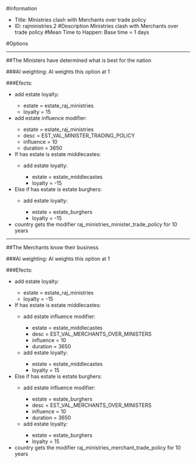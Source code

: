 #Information
 - Title: Ministries clash with Merchants over trade policy
 - ID: rajministries.2
#Description
Ministries clash with Merchants over trade policy
#Mean Time to Happen:
Base time = 1 days

#Options

___
##The Ministers have determined what is best for the nation

###AI weighting:
AI weights this option at 1


###Efects:<ul><li>add estate loyalty:</li><ul><li>estate = estate_raj_ministries</li><li>loyalty = 15</li></ul><li>add estate influence modifier:</li><ul><li>estate = estate_raj_ministries</li><li>desc = EST_VAL_MINISTER_TRADING_POLICY</li><li>influence = 10</li><li>duration = 3650</li></ul><li>If has estate is estate middlecastes:</li><ul><li>add estate loyalty:</li><ul><li>estate = estate_middlecastes</li><li>loyalty = -15</li></ul></ul><li>Else if has estate is estate burghers:</li><ul><li>add estate loyalty:</li><ul><li>estate = estate_burghers</li><li>loyalty = -15</li></ul></ul><li>country gets the modifier raj_ministries_minister_trade_policy for 10 years</li></ul>

___
##The Merchants know their business

###AI weighting:
AI weights this option at 1


###Efects:<ul><li>add estate loyalty:</li><ul><li>estate = estate_raj_ministries</li><li>loyalty = -15</li></ul><li>If has estate is estate middlecastes:</li><ul><li>add estate influence modifier:</li><ul><li>estate = estate_middlecastes</li><li>desc = EST_VAL_MERCHANTS_OVER_MINISTERS</li><li>influence = 10</li><li>duration = 3650</li></ul><li>add estate loyalty:</li><ul><li>estate = estate_middlecastes</li><li>loyalty = 15</li></ul></ul><li>Else if has estate is estate burghers:</li><ul><li>add estate influence modifier:</li><ul><li>estate = estate_burghers</li><li>desc = EST_VAL_MERCHANTS_OVER_MINISTERS</li><li>influence = 10</li><li>duration = 3650</li></ul><li>add estate loyalty:</li><ul><li>estate = estate_burghers</li><li>loyalty = 15</li></ul></ul><li>country gets the modifier raj_ministries_merchant_trade_policy for 10 years</li></ul>
